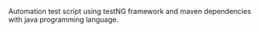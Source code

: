 Automation test script using testNG framework and maven dependencies with java programming language.
